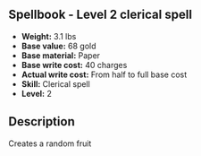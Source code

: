 ## Spellbook - Level 2 clerical spell
- **Weight:** 3.1 lbs
- **Base value:** 68 gold
- **Base material:** Paper
- **Base write cost:** 40 charges
- **Actual write cost:** From half to full base cost
- **Skill:** Clerical spell
- **Level:** 2
## Description
Creates a random fruit
